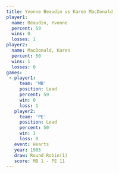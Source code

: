 ```yaml
---
title: Yvonne Beaudin vs Karen MacDonald
player1:                
  name: Beaudin, Yvonne 
  percent: 59           
  wins: 0               
  losses: 1             
player2:                
  name: MacDonald, Karen
  percent: 50           
  wins: 1               
  losses: 0             
games:
 - player1:        
     team: 'MB'    
     position: Lead
     percent: 59   
     win: 0        
     loss: 1       
   player2:        
     team: 'PE'    
     position: Lead
     percent: 50   
     win: 1        
     loss: 0       
   event: Hearts       
   year: 1985          
   draw: Round Robin(1)
   score: MB 1 - PE 11 
---
```

